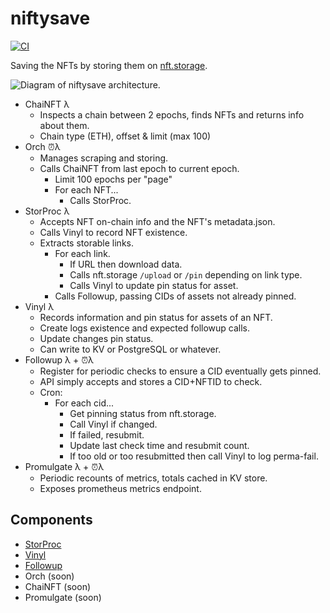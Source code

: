 # niftysave

[![CI](https://github.com/nftstorage/niftysave/actions/workflows/main.yml/badge.svg)](https://github.com/nftstorage/niftysave/actions/workflows/main.yml)

Saving the NFTs by storing them on [nft.storage](https://nft.storage).

<img src="https://raw.githubusercontent.com/nftstorage/niftysave/main/diagram.png" alt="Diagram of niftysave architecture." />

* ChaiNFT λ
    * Inspects a chain between 2 epochs, finds NFTs and returns info about them.
    * Chain type (ETH), offset & limit (max 100)
* Orch ⏰λ
    * Manages scraping and storing.
    * Calls ChaiNFT from last epoch to current epoch.
        * Limit 100 epochs per "page"
        * For each NFT...
            * Calls StorProc.
* StorProc λ
    * Accepts NFT on-chain info and the NFT's metadata.json.
    * Calls Vinyl to record NFT existence.
    * Extracts storable links.
        * For each link.
            * If URL then download data.
            * Calls nft.storage `/upload` or `/pin` depending on link type.
            * Calls Vinyl to update pin status for asset.
        * Calls Followup, passing CIDs of assets not already pinned.
* Vinyl λ
    * Records information and pin status for assets of an NFT.
    * Create logs existence and expected followup calls.
    * Update changes pin status.
    * Can write to KV or PostgreSQL or whatever.
* Followup λ + ⏰λ
    * Register for periodic checks to ensure a CID eventually gets pinned.
    * API simply accepts and stores a CID+NFTID to check.
    * Cron:
        * For each cid...
            * Get pinning status from nft.storage.
            * Call Vinyl if changed.
            * If failed, resubmit.
            * Update last check time and resubmit count.
            * If too old or too resubmitted then call Vinyl to log perma-fail.
* Promulgate λ + ⏰λ
    * Periodic recounts of metrics, totals cached in KV store.
    * Exposes prometheus metrics endpoint.

## Components

* [StorProc](https://github.com/nftstorage/niftysave/tree/main/packages/storproc)
* [Vinyl](https://github.com/nftstorage/niftysave/tree/main/packages/vinyl)
* [Followup](https://github.com/nftstorage/niftysave/tree/main/packages/followup)
* Orch (soon)
* ChaiNFT (soon)
* Promulgate (soon)
